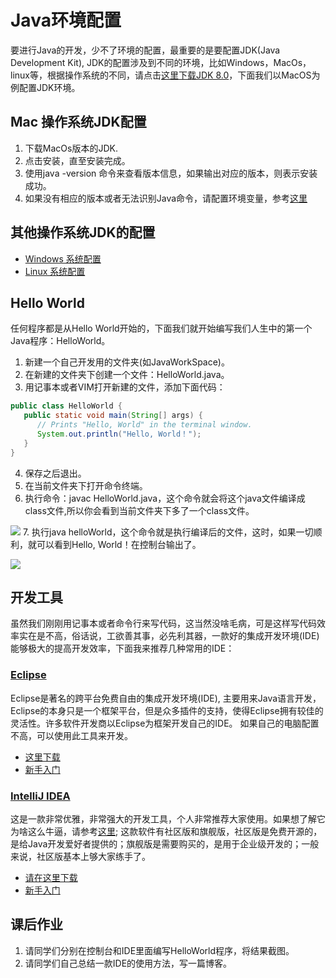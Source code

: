 # Java环境配置

要进行Java的开发，少不了环境的配置，最重要的是要配置JDK(Java Development Kit), JDK的配置涉及到不同的环境，比如Windows，MacOs，linux等，根据操作系统的不同，请点击[这里下载JDK 8.0](https://www.oracle.com/technetwork/java/javase/downloads/jdk8-downloads-2133151.html)，下面我们以MacOS为例配置JDK环境。


## Mac 操作系统JDK配置

1. 下载MacOs版本的JDK.
2. 点击安装，直至安装完成。
3. 使用java -version 命令来查看版本信息，如果输出对应的版本，则表示安装成功。
4. 如果没有相应的版本或者无法识别Java命令，请配置环境变量，参考[这里](http://www.cnblogs.com/quickcodes/p/5398709.html)

## 其他操作系统JDK的配置

* [Windows 系统配置](https://docs.oracle.com/javase/8/docs/technotes/guides/install/windows_jdk_install.html)
* [Linux 系统配置](https://docs.oracle.com/javase/8/docs/technotes/guides/install/linux_jdk.html)

## Hello World

任何程序都是从Hello World开始的，下面我们就开始编写我们人生中的第一个Java程序：HelloWorld。

1. 新建一个自己开发用的文件夹(如JavaWorkSpace)。
2. 在新建的文件夹下创建一个文件：HelloWorld.java。
3. 用记事本或者VIM打开新建的文件，添加下面代码：
```java
public class HelloWorld {
   public static void main(String[] args) {
      // Prints "Hello, World" in the terminal window.
      System.out.println("Hello, World！");
   }
}
```
4. 保存之后退出。
5. 在当前文件夹下打开命令终端。
6. 执行命令：javac HelloWorld.java，这个命令就会将这个java文件编译成class文件,所以你会看到当前文件夹下多了一个class文件。

![](http://ww1.sinaimg.cn/large/af4e9f79gy1fxq3za6vp8j21lq08wjuy.jpg)
7. 执行java helloWorld，这个命令就是执行编译后的文件，这时，如果一切顺利，就可以看到Hello, World！在控制台输出了。

![](http://ww1.sinaimg.cn/large/af4e9f79gy1fxq42mhnycj216203y75e.jpg)

## 开发工具

虽然我们刚刚用记事本或者命令行来写代码，这当然没啥毛病，可是这样写代码效率实在是不高，俗话说，工欲善其事，必先利其器，一款好的集成开发环境(IDE)能够极大的提高开发效率，下面我来推荐几种常用的IDE：


### [Eclipse](https://www.eclipse.org/)

Eclipse是著名的跨平台免费自由的集成开发环境(IDE), 主要用来Java语言开发，Eclipse的本身只是一个框架平台，但是众多插件的支持，使得Eclipse拥有较佳的灵活性。许多软件开发商以Eclipse为框架开发自己的IDE。
如果自己的电脑配置不高，可以使用此工具来开发。

* [这里下载](https://www.eclipse.org/downloads/)
* [新手入门](https://www.eclipse.org/getting_started/)

### [IntelliJ IDEA](https://www.jetbrains.com/idea/)

这是一款非常优雅，非常强大的开发工具，个人非常推荐大家使用。如果想了解它为啥这么牛逼，请参考[这里](https://www.jetbrains.com/idea/features/); 这款软件有社区版和旗舰版，社区版是免费开源的，是给Java开发爱好者提供的；旗舰版是需要购买的，是用于企业级开发的；一般来说，社区版基本上够大家练手了。

* [请在这里下载](https://www.jetbrains.com/idea/download)
* [新手入门](https://www.jetbrains.com/idea/documentation/)

## 课后作业

1. 请同学们分别在控制台和IDE里面编写HelloWorld程序，将结果截图。
2. 请同学们自己总结一款IDE的使用方法，写一篇博客。
